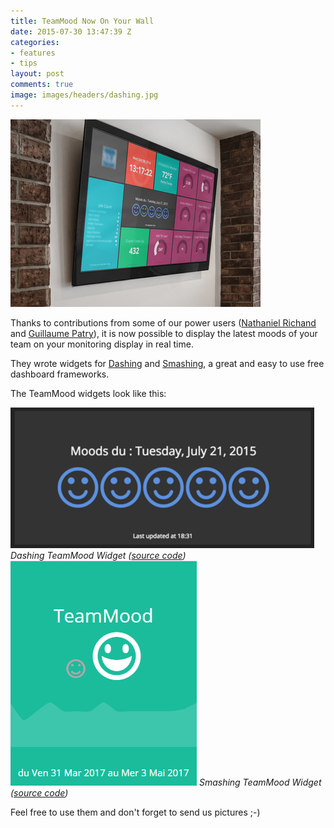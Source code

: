 ```yaml
---
title: TeamMood Now On Your Wall
date: 2015-07-30 13:47:39 Z
categories:
- features
- tips
layout: post
comments: true
image: images/headers/dashing.jpg
---
```


<img class="center" src="/images/posts/dashboard_monitor.jpg" alt="Dashboard Monitor">

Thanks to contributions from some of our power users ([Nathaniel Richand](https://twitter.com/nrichand) and [Guillaume Patry](https://twitter.com/guillaume_patry)), it is now possible to display the latest moods of your team on your monitoring display in real time.

They wrote widgets for [Dashing](http://dashing.io/) and [Smashing](https://github.com/Smashing/smashing), a great and easy to use free dashboard frameworks.

The TeamMood widgets look like this:

<img class="center" src="/images/posts/teammood_widget.png">
<em>Dashing TeamMood Widget (<a href="https://gist.github.com/nrichand/265342903eabc4ad0050">source code</a>)</em>

<img class="center" src="/images/posts/teammood_smashing_widget.png">
<em>Smashing TeamMood Widget (<a href="https://github.com/gpatry/Smashing-SparklineMood">source code</a>)</em>

Feel free to use them and don't forget to send us pictures ;-)